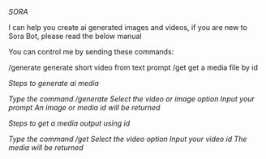 *SORA*

I can help you create ai generated images and videos,
if you are new to Sora Bot, please read the below manual

You can control me by sending these commands:

/generate generate short video from text prompt
/get get a media file by id

*Steps to generate ai media*

_Type the command /generate_
_Select the video or image option_
_Input your prompt_
_An image or media id will be returned_

*Steps to get a media output using id*

_Type the command /get_
_Select the video option_
_Input your video id_
_The media will be returned_
